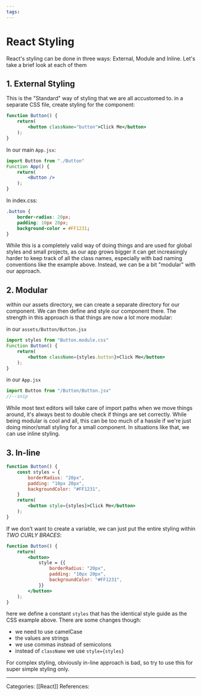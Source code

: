 ```yaml
---
tags:
---
```

# React Styling
React's styling can be done in three ways: External, Module and Inline. Let's take a brief look at each of them

## 1. External Styling
This is the "Standard" way of styling that we are all accustomed to. in a separate CSS file, create styling for the component:
```jsx
function Button() {
	return(
		<button className="button">Click Me</button>
	);
}
```
In our main `App.jsx`:
```jsx
import Button from "./Button"
Function App() {
	return(
		<Button />
	);
}
```
In index.css:
```css
.button {
	border-radius: 20px;
	padding: 10px 20px;
	background-color = #FF1231;
}
```
While this is a completely valid way of doing things and are used for global styles and small projects, as our app grows bigger it can get increasingly harder to keep track of all the class names, especially with bad naming conventions like the example above. Instead, we can be a bit "modular" with our approach.

## 2. Modular
within our assets directory, we can create a separate directory for our component. We can then define and style our component there. The strength in this approach is that things are now a lot more modular:

in our `assets/Button/Button.jsx`
```jsx
import styles from "Button.module.css"
Function Button() {
	return(
		<button className={styles.button}>Click Me</button>
	);
}
```
in our `App.jsx`
```jsx
import Button from "/Button/Button.jsx"
//--snip
```
While most text editors will take care of import paths when we move things around, it's always best to double check if things are set correctly.
While being modular is cool and all, this can be too much of a hassle if we're just doing minor/small styling for a small component. In situations like that, we can use inline styling.

## 3. In-line
```jsx
function Button() {
	const styles = {
		borderRadius: "20px",
		padding: "10px 20px",
		backgroundColor: "#FF1231",
	}
	return(
		<button style={styles}>Click Me</button>
	);
}
```
If we don't want to create a variable, we can just put the entire styling within _TWO CURLY BRACES_:
```jsx
function Button() {
	return(
		<button>
			style = {{
				borderRadius: "20px",
				padding: "10px 20px",
				backgroundColor: "#FF1231",
			}}
		</button>
	);
}
```
here we define a constant `styles` that has the identical style guide as the CSS example above. There are some changes though:
- we need to use camelCase
- the values are strings
- we use commas instead of semicolons
- instead of `className` we use `style={styles}`

For complex styling, obviously in-line approach is bad, so try to use this for super simple styling only.



---
Categories: [[React]]
References:
